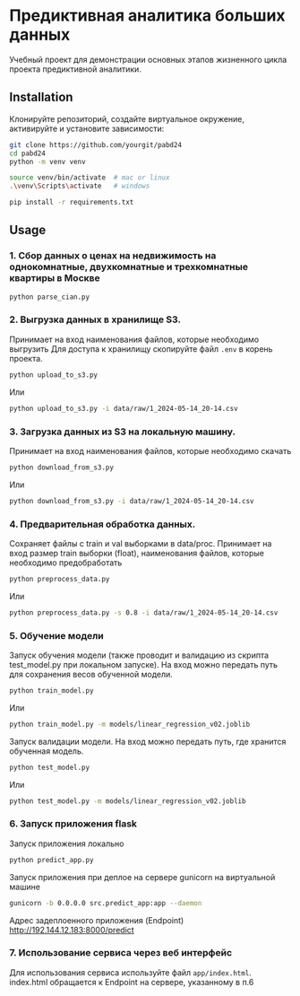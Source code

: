 # Предиктивная аналитика больших данных

Учебный проект для демонстрации основных этапов жизненного цикла проекта предиктивной аналитики.  

## Installation 

Клонируйте репозиторий, создайте виртуальное окружение, активируйте и установите зависимости:  

```sh
git clone https://github.com/yourgit/pabd24
cd pabd24
python -m venv venv

source venv/bin/activate  # mac or linux
.\venv\Scripts\activate   # windows

pip install -r requirements.txt
```

## Usage

### 1. Сбор данных о ценах на недвижимость на однокомнатные, двухкомнатные и трехкомнатные квартиры в Москве 
```sh
python parse_cian.py
```  

### 2. Выгрузка данных в хранилище S3. 
Принимает на вход наименования файлов, которые необходимо выгрузить 
Для доступа к хранилищу скопируйте файл `.env` в корень проекта.  

```sh
python upload_to_s3.py
```   
Или
```sh
python upload_to_s3.py -i data/raw/1_2024-05-14_20-14.csv
```   

### 3. Загрузка данных из S3 на локальную машину.
Принимает на вход наименования файлов, которые необходимо скачать 

```sh
python download_from_s3.py
```   
Или
```sh
python download_from_s3.py -i data/raw/1_2024-05-14_20-14.csv
```   

### 4. Предварительная обработка данных.
Сохраняет файлы с train и val выборками в data/proc. Принимает на вход размер train выборки (float), наименования файлов, которые необходимо предобработать

```sh
python preprocess_data.py
```   
Или
```sh
python preprocess_data.py -s 0.8 -i data/raw/1_2024-05-14_20-14.csv
``` 

### 5. Обучение модели 
Запуск обучения модели (также проводит и валидацию из скрипта test_model.py при локальном запуске). На вход можно передать путь для сохранения весов обученной модели.

```sh
python train_model.py
```   
Или
```sh
python train_model.py -m models/linear_regression_v02.joblib
```

Запуск валидации модели. На вход можно передать путь, где хранится обученная модель.

```sh
python test_model.py
```   
Или
```sh
python test_model.py -m models/linear_regression_v02.joblib
``` 

### 6. Запуск приложения flask 
Запуск приложения локально

```sh
python predict_app.py
```

Запуск приложения при деплое на сервере gunicorn на виртуальной машине

```sh
gunicorn -b 0.0.0.0 src.predict_app:app --daemon
```

Адрес задеплоенного приложения (Endpoint)
http://192.144.12.183:8000/predict

### 7. Использование сервиса через веб интерфейс 
Для использования сервиса используйте файл `app/index.html`.  index.html обращается к Endpoint на сервере, указанному в п.6
